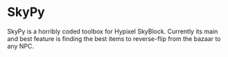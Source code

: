 # SkyPy
SkyPy is a horribly coded toolbox for Hypixel SkyBlock. 
Currently its main and best feature is finding the best items to reverse-flip from the bazaar to any NPC.
